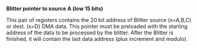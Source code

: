 **Blitter pointer to source A (low 15 bits)**

This pair of registers contains the 20 bit address of Blitter source (x=A,B,C) or dest. (x=D) DMA data. This pointer must be preloaded with the starting address of the data to be processed by the blitter. After the Blitter is finished, it will contain the last data address (plus increment and modulo).


